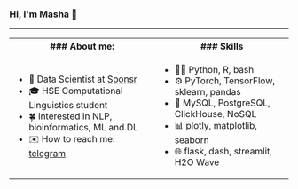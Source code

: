 ### Hi, i'm Masha 👋 
---


<table>
<tr>
<th> ### About me: </th>
<th> ### Skills </th>
</tr>
<tr>
<td>

- 🔭 Data Scientist at [Sponsr](https://sponsr.ru) 
- 🎓 HSE Computational Linguistics student  
- 🍀 interested in NLP, bioinformatics, ML and DL
- ✉️ How to reach me: [telegram](https://t.me/knapweedss)

</td>
<td>

- 👩‍💻 Python, R, bash
- ⚙️ PyTorch, TensorFlow, sklearn, pandas
- 📀 MySQL, PostgreSQL, ClickHouse, NoSQL
- 📊 plotly, matplotlib, seaborn
- 🌐 flask, dash, streamlit, H2O Wave 

</td>
</tr>
</table>
